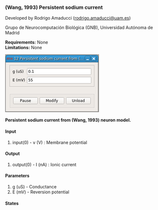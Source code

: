 ### (Wang, 1993) Persistent sodium current

Developed by Rodrigo Amaducci (rodrigo.amaducci@uam.es)

Grupo de Neurocomputación Biológica (GNB), Universidad Autónoma de Madrid

**Requirements:** None  
**Limitations:** None  

![(Wang, 1993) Persistent sodium current](wang_1993_inap.png)

<!--start-->
<p><b>Persistent sodium current from (Wang, 1993) neuron model.</b></p>
<!--end-->

#### Input
1. input(0) - v (V) : Membrane potential

#### Output
1. output(0) - I (nA) : Ionic current

#### Parameters
1. g (uS) - Conductance
2. E (mV) - Reversion potential

#### States
